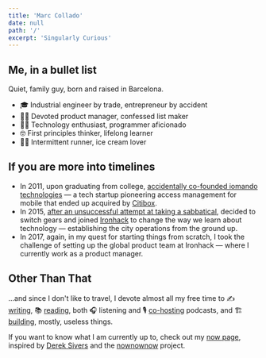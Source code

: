 ```yaml
---
title: 'Marc Collado'
date: null
path: '/'
excerpt: 'Singularly Curious'
---
```


## Me, in a bullet list

Quiet, family guy, born and raised in Barcelona.

- 🎓 Industrial engineer by trade, entrepreneur by accident
- 🤹‍♂️ Devoted product manager, confessed list maker
- 👨‍💻 Technology enthusiast, programmer aficionado
- 🤓 First principles thinker, lifelong learner
- 🏃‍♂️ Intermittent runner, ice cream lover

## If you are more into timelines

- In 2011, upon graduating from college, [accidentally co-founded iomando technologies](/work/iomando) — a tech startup pioneering access management for mobile that ended up acquired by [Citibox](https://citibox.com).
- In 2015, [after an unsuccessful attempt at taking a sabbatical](/blog/2015/hi-from-ironhack), decided to switch gears and joined [Ironhack](/work/ironhack) to change the way we learn about technology — establishing the city operations from the ground up.
- In 2017, again, in my quest for starting things from scratch, I took the challenge of setting up the global product team at Ironhack — where I currently work as a product manager.

## Other Than That

...and since I don't like to travel, I devote almost all my free time to ✍️ [writing](/blog), 📚 [reading](/tags/books), both 🎧 listening and 🎙️ [co-hosting](/work/radio-lanza) podcasts, and 🏗 [building](/work), mostly, useless things.

If you want to know what I am currently up to, check out my [now page](/now), inspired by [Derek Sivers](https://twitter.com/sivers) and the [nownownow](https://nownownow.com/) project.
